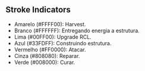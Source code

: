 ## Stroke Indicators
- Amarelo (#FFFF00): Harvest.
- Branco (#FFFFFF): Entregando energia a estrutura.
- Lima (#00FF00): Upgrade RCL.
- Azul (#33FDFF): Construindo estrutura.
- Vermelho (#FF0000): Atacar.
- Cinza (#808080): Reparar.
- Verde (#008000): Curar.
